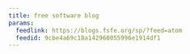 ```yaml
---
title: free software blog
params:
  feedlink: https://blogs.fsfe.org/sp/?feed=atom
  feedid: 9cbe4a69c18a142960055996e1914df1
---
```


